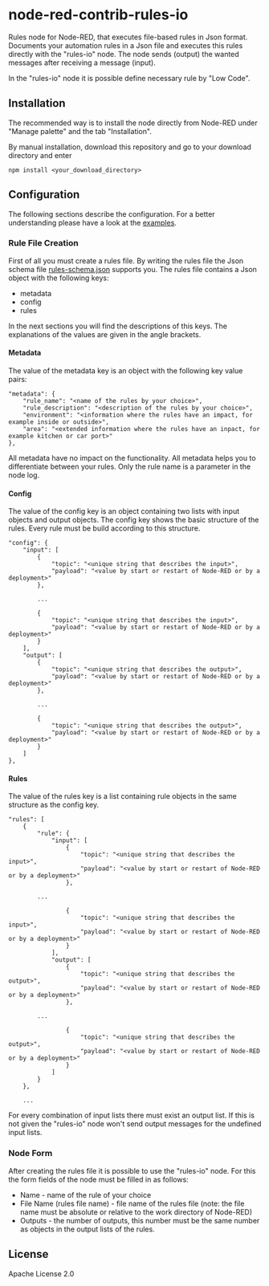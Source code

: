 # node-red-contrib-rules-io

Rules node for Node-RED, that executes file-based rules in Json format. Documents your automation rules in a Json file and executes this rules directly with the "rules-io" node. The node sends (output) the wanted messages after receiving a message (input).

In the "rules-io" node it is possible define necessary rule by "Low Code".

## Installation

The recommended way is to install the node directly from Node-RED under "Manage palette" and the tab "Installation".

By manual installation, download this repository and go to your download directory and enter

    npm install <your_download_directory>

## Configuration

The following sections describe the configuration. For a better understanding please have a look at the [examples](https://github.com/hjboehle/node-red-contrib-rules-io/tree/main/rules-io/examples).

### Rule File Creation

First of all you must create a rules file. By writing the rules file the Json schema file [rules-schema.json](https://github.com/hjboehle/node-red-contrib-rules-io/tree/main/rules-io/rules-schema.json) supports you. The rules file contains a Json object with the following keys:

* metadata
* config
* rules

In the next sections you will find the descriptions of this keys. The explanations of the values are given in the angle brackets.

#### Metadata

The value of the metadata key is an object with the following key value pairs:

    "metadata": {
        "rule_name": "<name of the rules by your choice>",
        "rule_description": "<description of the rules by your choice>",
        "environment": "<information where the rules have an impact, for example inside or outside>",
        "area": "<extended information where the rules have an inpact, for example kitchen or car port>"
    },

All metadata have no impact on the functionality. All metadata helps you to differentiate between your rules. Only the rule name is a parameter in the node log.

#### Config

The value of the config key is an object containing two lists with input objects and output objects. The config key shows the basic structure of the rules. Every rule must be build according to this structure.

    "config": {
        "input": [
            {
                "topic": "<unique string that describes the input>",
                "payload": "<value by start or restart of Node-RED or by a deployment>"
            },

            ...

            {
                "topic": "<unique string that describes the input>",
                "payload": "<value by start or restart of Node-RED or by a deployment>"
            }
        ],
        "output": [
            {
                "topic": "<unique string that describes the output>",
                "payload": "<value by start or restart of Node-RED or by a deployment>"
            },

            ...

            {
                "topic": "<unique string that describes the output>",
                "payload": "<value by start or restart of Node-RED or by a deployment>"
            }
        ]
    },

#### Rules

The value of the rules key is a list containing rule objects in the same structure as the config key.

    "rules": [
        {
            "rule": {
                "input": [
                    {
                        "topic": "<unique string that describes the input>",
                        "payload": "<value by start or restart of Node-RED or by a deployment>"
                    },

            ...

                    {
                        "topic": "<unique string that describes the input>",
                        "payload": "<value by start or restart of Node-RED or by a deployment>"
                    }
                ],
                "output": [
                    {
                        "topic": "<unique string that describes the output>",
                        "payload": "<value by start or restart of Node-RED or by a deployment>"
                    },

            ...

                    {
                        "topic": "<unique string that describes the output>",
                        "payload": "<value by start or restart of Node-RED or by a deployment>"
                    }
                ]
            }
        },

        ...

For every combination of input lists there must exist an output list. If this is not given the "rules-io" node won't send output messages for the undefined input lists.

### Node Form

After creating the rules file it is possible to use the "rules-io" node. For this the form fields of the node must be filled in as follows:

* Name - name of the rule of your choice
* File Name (rules file name) - file name of the rules file (note: the file name must be absolute or relative to the work directory of Node-RED)
* Outputs - the number of outputs, this number must be the same number as objects in the output lists of the rules.

## License

Apache License 2.0

